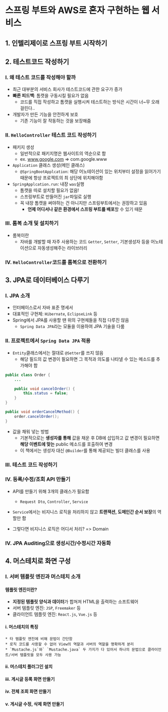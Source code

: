 # 스프링 부트와 AWS로 혼자 구현하는 웹 서비스

## 1. 인텔리제이로 스프링 부트 시작하기

## 2. 테스트코드 작성하기
### I. 왜 테스트 코드를 작성해야 할까
* 최근 대부분의 서비스 회사가 테스트코드에 관한 요구가 증가
* **빠른 피드백**: 톰캣을 구동시킬 필요가 없음
    * 코드를 직접 작성하고 톰캣을 실행시켜 테스트하는 방식은 시간이 너~무 오래걸린다..
* 개발자가 만든 기능을 안전하게 보호
    * 기존 기능이 잘 작동하는 것을 보장해줌

### II. `HelloController` 테스트 코드 작성하기
*  패키지 생성
    * 일반적으로 패키지명은 웹사이트의 역순으로 함
    * ex. www.google.com => com.google.www
* `Application` 클래스 생성(메인 클래스)
    * `@SpringBootApplcation`: 해당 어노테이션이 있는 위치부터 설정을 읽어가기 때문에 항상 프로젝트의 최 상단에 위치해야함
* `SpringApplcation.run`: 내장 `was`실행
    * 톰캣을 따로 설치할 필요가 없음!
    * 스프링부트로 만들어진 `jar`파일로 실행
    * 꼭 내장 톰캣을 써야하는 건 아니지만 스프링부트에서는 권장하고 있음
        * **언제 어디서나 같은 환경에서 스프링 부트를 배포**할 수 있기 때문

### III. 롬복 소개 및 설치하기
* 롬복이란
    * 자바를 개발할 때 자주 사용하는 코드 `Getter`, `Setter`, 기본생성자 등을 어노테이션으로 자동생성해주는 라이브러리

### IV. `HelloController`코드를 롬복으로 전환하기

## 3. JPA로 데이터베이스 다루기
### I. JPA 소개
* 인터페이스로서 자바 표준 명세서
* 대표적인 구현체: `Hibernate`, `EclipseLink` 등
* Spring에서 JPA를 사용할 땐 위의 구현체들을 직접 다루진 않음
    * `Spring Data JPA`라는 모듈을 이용하여 JPA 기술을 다룸

### II. 프로젝트에서 `Spring Data JPA` 적용
* `Entity`클래스에서는 절대로 `@Setter`를 쓰지 않음
    * 해당 필드의 값 변경이 필요하면 그 목적과 의도를 나타낼 수 있는 메소드를 추가해야 함
~~~java
public class Order {
    ...

    public void cancelOrder() {
        this.status = false;
    }
}

public void orderCancelMethod() {
    order.cancelOrder();
}
~~~

* 값을 채워 넣는 방법
    * 기본적으로는 **생성자를 통해** 값을 채운 후 DB에 삽입하고 값 변경이 필요하면 **해당 이벤트에 맞는** public 메소드를 호출하여 변경
    * 이 책에서는 생성자 대신 `@Builder`를 통해 제공되는 빌더 클래스를 사용


### III. 테스트 코드 작성하기

### IV. 등록/수정/조회 API 만들기
* API를 만들기 위해 3개의 클래스가 필요함
    * `Request Dto`, `Controller`, `Service`
* `Service`에서는 비지니스 로직을 처리하지 않고 **트랜잭션, 도메인간 순서 보장**의 역할만 함

* 그렇다면 비지니스 로직은 어디서 처리? => Domain

### IV. JPA Auditing으로 생성시간/수정시간 자동화

## 4. 머스테치로 화면 구성
### I. 서버 템플릿 엔진과 머스테치 소개
#### 템플릿 엔진이란?
* **지정된 템플릿 양식과 데이터**가 합쳐져 HTML을 출력하는 소프트웨어
* 서버 템플릿 엔진: `JSP`, `Freemaker` 등
* 클라이언트 템플릿 엔진: `React.js`, `Vue.js` 등

#### i. 머스테치의 특징
    * 타 템플릿 엔진에 비해 문법이 간단함
    * 로직 코드를 사용할 수 없어 View의 역할과 서버의 역할을 명확하게 분리
    * `Mustache.js`와` `Mustache.java` 두 가지가 다 있어서 하나의 문법으로 클라이언트/서버 템플릿을 모두 사용 가능

#### ii. 머스테치 플러그인 설치

#### iii. 게시글 등록 화면 만들기
#### iv. 전체 조회 화면 만들기
#### v. 게시글 수정, 삭제 화면 만들기

